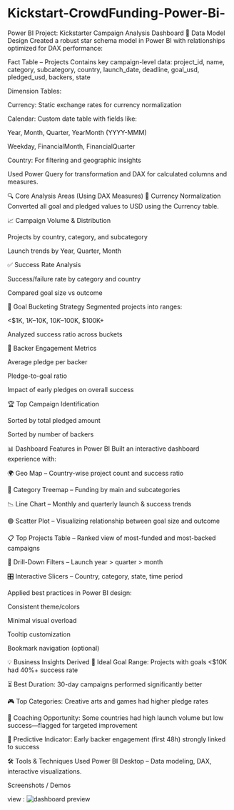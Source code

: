 # Kickstart-CrowdFunding-Power-Bi-
Power BI Project: Kickstarter Campaign Analysis Dashboard
🧩 Data Model Design
Created a robust star schema model in Power BI with relationships optimized for DAX performance:

Fact Table – Projects
Contains key campaign-level data:
project_id, name, category, subcategory, country, launch_date, deadline, goal_usd, pledged_usd, backers, state

Dimension Tables:

Currency: Static exchange rates for currency normalization

Calendar: Custom date table with fields like:

Year, Month, Quarter, YearMonth (YYYY-MMM)

Weekday, FinancialMonth, FinancialQuarter

Country: For filtering and geographic insights

Used Power Query for transformation and DAX for calculated columns and measures.

🔍 Core Analysis Areas (Using DAX Measures)
💱 Currency Normalization
Converted all goal and pledged values to USD using the Currency table.

📈 Campaign Volume & Distribution

Projects by country, category, and subcategory

Launch trends by Year, Quarter, Month

✅ Success Rate Analysis

Success/failure rate by category and country

Compared goal size vs outcome

🎯 Goal Bucketing Strategy
Segmented projects into ranges:

<$1K, $1K–$10K, $10K–$100K, $100K+

Analyzed success ratio across buckets

🤝 Backer Engagement Metrics

Average pledge per backer

Pledge-to-goal ratio

Impact of early pledges on overall success

🏆 Top Campaign Identification

Sorted by total pledged amount

Sorted by number of backers

📊 Dashboard Features in Power BI
Built an interactive dashboard experience with:

🌍 Geo Map – Country-wise project count and success ratio

🔳 Category Treemap – Funding by main and subcategories

📉 Line Chart – Monthly and quarterly launch & success trends

🟢 Scatter Plot – Visualizing relationship between goal size and outcome

📋 Top Projects Table – Ranked view of most-funded and most-backed campaigns

📅 Drill-Down Filters – Launch year > quarter > month

🎛️ Interactive Slicers – Country, category, state, time period

Applied best practices in Power BI design:

Consistent theme/colors

Minimal visual overload

Tooltip customization

Bookmark navigation (optional)

💡 Business Insights Derived
🏁 Ideal Goal Range: Projects with goals <$10K had 40%+ success rate

⏳ Best Duration: 30-day campaigns performed significantly better

🎮 Top Categories: Creative arts and games had higher pledge rates

📌 Coaching Opportunity: Some countries had high launch volume but low success—flagged for targeted improvement

🚀 Predictive Indicator: Early backer engagement (first 48h) strongly linked to success

🛠 Tools & Techniques Used
Power BI Desktop – Data modeling, DAX, interactive visualizations.



Screenshots / Demos

view : ![dashboard preview](<img width="1273" height="710" alt="power bi" src="https://github.com/user-attachments/assets/e0697bd4-0c01-4f5e-8da5-cff74552294d" />)

